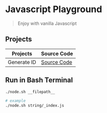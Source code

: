 # Javascript Playground

> Enjoy with vanilla Javascript

## Projects

| Projects    | Source Code                                                                      |
| ----------- | -------------------------------------------------------------------------------- |
| Generate ID | [Source Code](https://github.com/armdnks/JS-Playground/blob/main/generate-id.js) |

## Run in Bash Terminal

```bash
./node.sh __filepath__

# example
./node.sh string/_index.js
```
